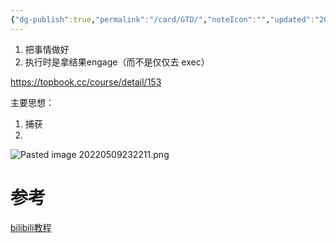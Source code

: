 ```yaml
---
{"dg-publish":true,"permalink":"/card/GTD/","noteIcon":"","updated":"2024-01-29T23:36:38.651+08:00"}
---
```


1. 把事情做好
2. 执行时是拿结果engage（而不是仅仅去 exec）


https://topbook.cc/course/detail/153


主要思想：
1. 捕获
2. 
![Pasted image 20220509232211.png](/img/user/attachs/Pasted%20image%2020220509232211.png)

# 参考

[bilibili教程](https://www.bilibili.com/video/BV1wE411176Q?p=6&spm_id_from=333.880.my_history.page.click)

